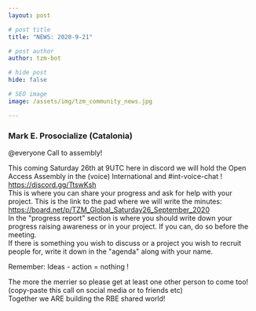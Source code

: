 ```yaml
---
layout: post

# post title
title: "NEWS: 2020-9-21"

# post author
author: tzm-bot

# hide post
hide: false

# SEO image
image: /assets/img/tzm_community_news.jpg

---
```


### Mark E. Prosocialize (Catalonia)

@​everyone Call to assembly!  
  
This coming Saturday 26th at 9UTC here in discord we will hold the Open Access Assembly in the (voice) International and #int-voice-chat !  https://discord.gg/TtswKsh  
This is where you can share your progress and ask for help with your project. This is the link to the pad where we will write the minutes:   
https://board.net/p/TZM_Global_Saturday26_September_2020  
In the "progress report" section  is where you should write down your progress raising awareness or in your project. If you can, do so before the meeting.  
If there is something you wish to discuss or a project you wish to recruit people for, write it down in the "agenda" along with your name.   
  
Remember: Ideas - action = nothing !   
  
The more the merrier so please get at least one other person to come too!  
(copy-paste this call on social media or to friends etc)  
Together we ARE building the RBE shared world!  



